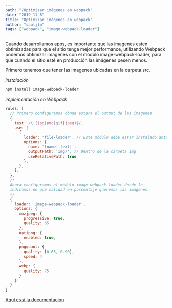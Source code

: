 ```yaml
---
path: "/Optimizar imágenes en webpack"
date: "2019-11-8"
title: "Optimizar imágenes en webpack"
author: "sauljlm"
tags: ["webpack", "image-webpack-loader"]
---
```


Cuando desarrollamos apps, es importante que las imagenes esten obtimizadas para que el sitio tenga mejor performance, utilizando Webpack podemos obtimizar imagenes con el módulo image-webpack-loader, para que cuando el sitio esté en producción las imágenes pesen menos.

Primero tenemos que tener las imagenes ubicadas en la carpeta src.

_instalación_

```javascript
npm install image-webpack-loader
```

_implementación en Webpack_

```javascript
rules: [
  // Primero configuramos donde estará el output de las imagenes
  {
    test: /\.(jpg|png|gif|jpeg)$/,
    use: [
      {
        loader: 'file-loader', // Este módulo debe estar instalado antes
        options: {
          name: '[name].[ext]',
          outputPath: 'img/', // Dentro de la carpeta img
          useRelativePath: true
        },
      },
    ],
  },
  /* 
  Ahora configuramos el módulo image-webpack-loader donde le 
  indicamos en qué calidad en porcentaje queremos las imágenes.
  */
  {
    loader: 'image-webpack-loader',
    options: {
      mozjpeg: {
        progressive: true,
        quality: 65
      },
      optipng: {
        enabled: true,
      },
      pngquant: {
        quality: [0.65, 0.90],
        speed: 4
      },
      webp: {
        quality: 75
      }
    }
  }
]
```
[Aquí está la documentación](https://www.npmjs.com/package/image-webpack-loader)